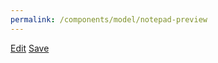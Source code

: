 ```yaml
---
permalink: /components/model/notepad-preview
---
```

<div id="notepad-preview" class='drop-shadow paper'></div>
<div class="text-right" id="notepad-preview-buttons">
    <a href="#" id="notes-preview-edit" class="btn btn-info mt-3 hashlink">Edit</a>
    <a href="#" id="notes-preview-save" class="btn btn-primary mt-3 hashlink">Save</a>
</div>
